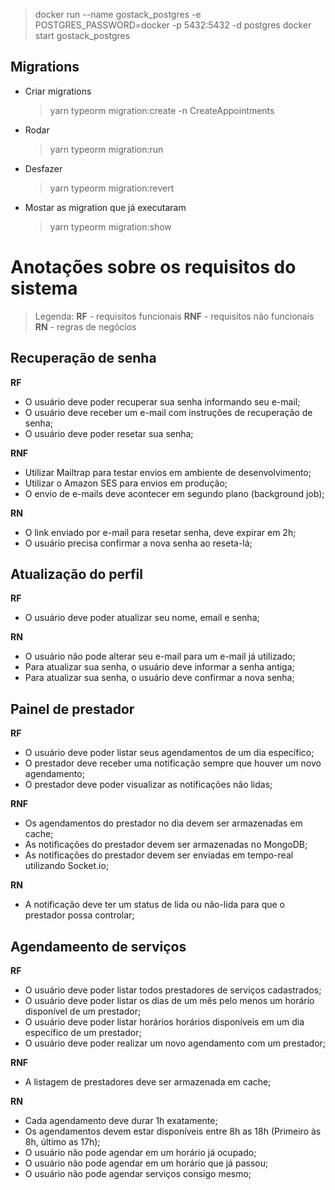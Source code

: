 > docker run --name gostack_postgres -e POSTGRES_PASSWORD=docker -p 5432:5432 -d postgres
> docker start gostack_postgres

## Migrations

- Criar migrations
  > yarn typeorm migration:create -n CreateAppointments
- Rodar
  > yarn typeorm migration:run
- Desfazer
  > yarn typeorm migration:revert
- Mostar as migration que já executaram
  > yarn typeorm migration:show

# Anotações sobre os requisitos do sistema

> Legenda:
> **RF** - requisitos funcionais
> **RNF** - requisitos não funcionais
> **RN** - regras de negócios

## Recuperação de senha

**RF**

- O usuário deve poder recuperar sua senha informando seu e-mail;
- O usuário deve receber um e-mail com instruções de recuperação de senha;
- O usuário deve poder resetar sua senha;

**RNF**

- Utilizar Mailtrap para testar envios em ambiente de desenvolvimento;
- Utilizar o Amazon SES para envios em produção;
- O envio de e-mails deve acontecer em segundo plano (background job);

**RN**

- O link enviado por e-mail para resetar senha, deve expirar em 2h;
- O usuário precisa confirmar a nova senha ao reseta-lá;

## Atualização do perfil

**RF**

- O usuário deve poder atualizar seu nome, email e senha;

**RN**

- O usuário não pode alterar seu e-mail para um e-mail já utilizado;
- Para atualizar sua senha, o usuário deve informar a senha antiga;
- Para atualizar sua senha, o usuário deve confirmar a nova senha;

## Painel de prestador

**RF**

- O usuário deve poder listar seus agendamentos de um dia específico;
- O prestador deve receber uma notificação sempre que houver um novo agendamento;
- O prestador deve poder visualizar as notificações não lidas;

**RNF**

- Os agendamentos do prestador no dia devem ser armazenadas em cache;
- As notificações do prestador devem ser armazenadas no MongoDB;
- As notificações do prestador devem ser enviadas em tempo-real utilizando Socket.io;

**RN**

- A notificação deve ter um status de lida ou não-lida para que o prestador possa controlar;

## Agendameento de serviços

**RF**

- O usuário deve poder listar todos prestadores de serviços cadastrados;
- O usuário deve poder listar os dias de um mês pelo menos um horário disponível de um prestador;
- O usuário deve poder listar horários horários disponíveis em um dia específico de um prestador;
- O usuário deve poder realizar um novo agendamento com um prestador;

**RNF**

- A listagem de prestadores deve ser armazenada em cache;

**RN**

- Cada agendamento deve durar 1h exatamente;
- Os agendamentos devem estar disponíveis entre 8h as 18h (Primeiro às 8h, último as 17h);
- O usuário não pode agendar em um horário já ocupado;
- O usuário não pode agendar em um horário que já passou;
- O usuário não pode agendar serviços consigo mesmo;
